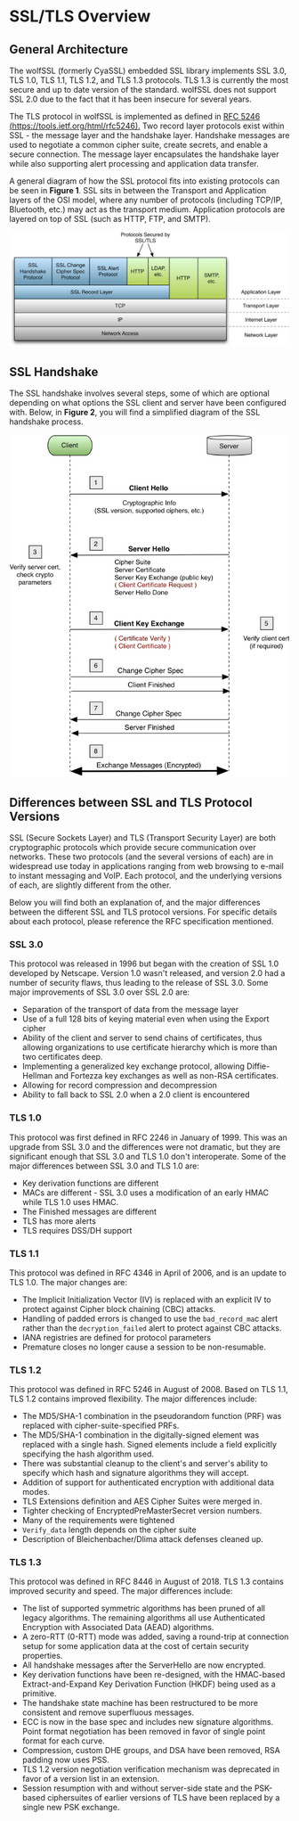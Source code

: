 # SSL/TLS Overview

## General Architecture

The wolfSSL (formerly CyaSSL) embedded SSL library implements SSL 3.0, TLS 1.0, TLS 1.1, TLS 1.2, and TLS 1.3 protocols. TLS 1.3 is currently the most secure and up to date version of the standard. wolfSSL does not support SSL 2.0 due to the fact that it has been insecure for several years.

The TLS protocol in wolfSSL is implemented as defined in [RFC 5246 (https://tools.ietf.org/html/rfc5246).](https://tools.ietf.org/html/rfc5246) Two record layer protocols exist within SSL - the message layer and the handshake layer. Handshake messages are used to negotiate a common cipher suite, create secrets, and enable a secure connection. The message layer encapsulates the handshake layer while also supporting alert processing and application data transfer.

A general diagram of how the SSL protocol fits into existing protocols can be seen in **Figure 1**. SSL sits in between the Transport and Application layers of the OSI model, where any number of protocols (including TCP/IP, Bluetooth, etc.) may act as the transport medium.  Application protocols are layered on top of SSL (such as HTTP, FTP, and SMTP).

![SSL Protocol Diagram](sslprotocol.png "SSL Protocol Diagram")

## SSL Handshake

The SSL handshake involves several steps, some of which are optional depending on what options the SSL client and server have been configured with.  Below, in **Figure 2**, you will find a simplified diagram of the SSL handshake process.

![SSL Handshake Diagram](sslhandshake.png "SSL Handshake Diagram")

## Differences between SSL and TLS Protocol Versions

SSL (Secure Sockets Layer) and TLS (Transport Security Layer) are both cryptographic protocols which provide secure communication over networks. These two protocols (and the several versions of each) are in widespread use today in applications ranging from web browsing to e-mail to instant messaging and VoIP. Each protocol, and the underlying versions of each, are slightly different from the other.

Below you will find both an explanation of, and the major differences between the different SSL and TLS protocol versions. For specific details about each protocol, please reference the RFC specification mentioned.

### SSL 3.0

This protocol was released in 1996 but began with the creation of SSL 1.0 developed by Netscape. Version 1.0 wasn't released, and version 2.0 had a number of security flaws, thus leading to the release of SSL 3.0. Some major improvements of SSL 3.0 over SSL 2.0 are:

* Separation of the transport of data from the message layer
* Use of a full 128 bits of keying material even when using the Export cipher
* Ability of the client and server to send chains of certificates, thus allowing organizations to use certificate hierarchy which is more than two certificates deep.
* Implementing a generalized key exchange protocol, allowing Diffie-Hellman and Fortezza key exchanges as well as non-RSA certificates.
* Allowing for record compression and decompression
* Ability to fall back to SSL 2.0 when a 2.0 client is encountered

### TLS 1.0

This protocol was first defined in RFC 2246 in January of 1999. This was an upgrade from SSL 3.0 and the differences were not dramatic, but they are significant enough that SSL 3.0 and TLS 1.0 don't interoperate. Some of the major differences between SSL 3.0 and TLS 1.0 are:

* Key derivation functions are different
* MACs are different - SSL 3.0 uses a modification of an early HMAC while TLS 1.0 uses HMAC.
* The Finished messages are different
* TLS has more alerts
* TLS requires DSS/DH support

### TLS 1.1

This protocol was defined in RFC 4346 in April of 2006, and is an update to TLS 1.0.  The major changes are:

* The Implicit Initialization Vector (IV) is replaced with an explicit IV to protect against Cipher block chaining (CBC) attacks.
* Handling of padded errors is changed to use the `bad_record_ma`c alert rather than the `decryption_failed` alert to protect against CBC attacks.
* IANA registries are defined for protocol parameters
* Premature closes no longer cause a session to be non-resumable.

### TLS 1.2

This protocol was defined in RFC 5246 in August of 2008.  Based on TLS 1.1, TLS 1.2 contains improved flexibility. The major differences include:

* The MD5/SHA-1 combination in the pseudorandom function (PRF) was replaced with cipher-suite-specified PRFs.
* The MD5/SHA-1 combination in the digitally-signed element was replaced with a single hash.  Signed elements include a field explicitly specifying the hash algorithm used.
* There was substantial cleanup to the client's and server's ability to specify which hash and signature algorithms they will accept.
* Addition of support for authenticated encryption with additional data modes.
* TLS Extensions definition and AES Cipher Suites were merged in.
* Tighter checking of EncryptedPreMasterSecret version numbers.
* Many of the requirements were tightened
* `Verify_data` length depends on the cipher suite
* Description of Bleichenbacher/Dlima attack defenses cleaned up.

### TLS 1.3

This protocol was defined in RFC 8446 in August of 2018. TLS 1.3 contains improved security and speed. The major differences include:

* The list of supported symmetric algorithms has been pruned of all legacy algorithms. The remaining algorithms all use Authenticated Encryption with Associated Data (AEAD) algorithms.
* A zero-RTT (0-RTT) mode was added, saving a round-trip at connection setup for some application data at the cost of certain security properties.
* All handshake messages after the ServerHello are now encrypted.
* Key derivation functions have been re-designed, with the HMAC-based Extract-and-Expand Key Derivation Function (HKDF) being used as a primitive.
* The handshake state machine has been restructured to be more consistent and remove superfluous messages.
* ECC is now in the base spec  and includes new signature algorithms. Point format negotiation has been removed in favor of single point format for each curve.
* Compression, custom DHE groups, and DSA have been removed, RSA padding now uses PSS.
* TLS 1.2 version negotiation verification mechanism was deprecated in favor of a version list in an extension.
* Session resumption with and without server-side state and the PSK-based ciphersuites of earlier versions of TLS have been replaced by a single new PSK exchange.
